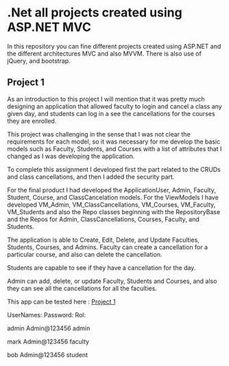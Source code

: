 <h1>.Net all projects created using ASP.NET MVC</h1>

In this repository you can fine different projects created using ASP.NET and the different architectures MVC 
and also MVVM. There is also use of jQuery, and bootstrap. 

<h2>Project 1</h2>

As an introduction to this project I will mention that it was pretty much designing an application that allowed faculty to login and cancel a class any given day, and students can log in a see the cancellations for the courses they are enrolled.

This project was challenging in the sense that I was not clear the requirements for each model, so it was necessary for me develop the basic models such as Faculty, Students, and Courses with a list of attributes that I changed as I was developing the application.

To complete this assignment I developed first the part related to the CRUDs and class cancellations, and then I added the security part.

For the final product I had developed the ApplicationUser, Admin, Faculty, Student, Course, and ClassCancelation models.
For the ViewModels I have developed VM_Admin, VM_ClassCancellations, VM_Courses, VM_Faculty,  VM_Students and also the Repo classes beginning with the RepositoryBase and the Repos for Admin, ClassCancellations, Courses, Faculty, and Students.

The application is able to Create, Edit, Delete, and Update Faculties, Students, Courses, and Admins.  Faculty can create a cancellation for a particular course, and also can delete the cancellation.

Students are capable to see if they have a cancellation for the day. 

Admin can add, delete, or update Faculty, Students and Courses, and also they can see all the cancellations for all the faculties. 

This app can be tested here : <a href=http://testapp31.azurewebsites.net/>Project 1</a>

<p>UserNames:                  Password:               Rol:</p>
<p>admin                       Admin@123456            admin</p>
<p>mark                        Admin@123456            faculty</p>
<p>bob                         Admin@123456            student</p>



